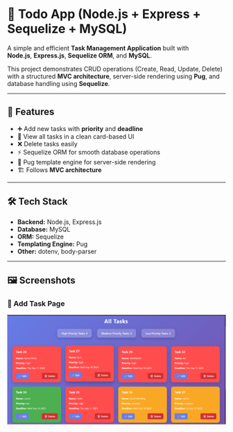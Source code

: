 # 📝 Todo App (Node.js + Express + Sequelize + MySQL)

A simple and efficient **Task Management Application** built with  
**Node.js**, **Express.js**, **Sequelize ORM**, and **MySQL**.  

This project demonstrates CRUD operations (Create, Read, Update, Delete) with a structured **MVC architecture**, server-side rendering using **Pug**, and database handling using **Sequelize**.

---

## 🚀 Features
- ➕ Add new tasks with **priority** and **deadline**
- 📃 View all tasks in a clean card-based UI
- ❌ Delete tasks easily
- ⚡ Sequelize ORM for smooth database operations
- 🎨 Pug template engine for server-side rendering
- 🏗️ Follows **MVC architecture**

---

## 🛠️ Tech Stack
- **Backend:** Node.js, Express.js
- **Database:** MySQL
- **ORM:** Sequelize
- **Templating Engine:** Pug
- **Other:** dotenv, body-parser

---
## 🖼️ Screenshots
<!-- ➕ Add Task Page
![Add Task Page](./public/assets/createTask.png) -->

### 📌 Add Task Page
![Task List Page](./public/assets/allTask.png) 

 

 